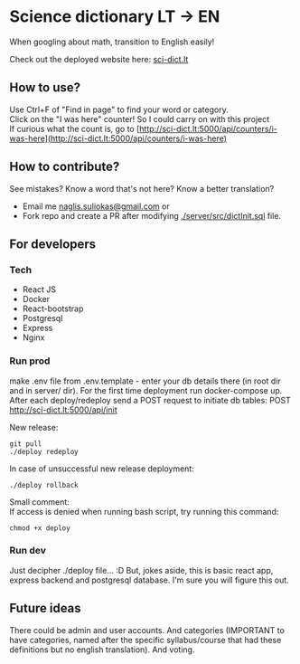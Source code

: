 # Science dictionary LT -> EN

When googling about math, transition to English easily!

Check out the deployed website here: [sci-dict.lt](http://sci-dict.lt)

## How to use?

Use Ctrl+F of "Find in page" to find your word or category.  
Click on the "I was here" counter! So I could carry on with this project  
If curious what the count is, go to [http://sci-dict.lt:5000/api/counters/i-was-here](http://sci-dict.lt:5000/api/counters/i-was-here)

## How to contribute?

See mistakes? Know a word that's not here? Know a better translation?

- Email me [naglis.suliokas@gmail.com](mailto:naglis.suliokas@gmail.com) or
- Fork repo and create a PR after modifying [./server/src/dictInit.sql](./server/src/dictInit.sql) file.

## For developers

### Tech

- React JS
- Docker
- React-bootstrap
- Postgresql
- Express
- Nginx

### Run prod

make .env file from .env.template - enter your db details there (in root dir and in server/ dir). For the first time deployment run docker-compose up. After each deploy/redeploy send a POST request to initiate db tables: POST http://sci-dict.lt:5000/api/init

New release:
```
git pull
./deploy redeploy
```
In case of unsuccessful new release deployment:
```
./deploy rollback
```

Small comment:  
If access is denied when running bash script, try running this command:
```
chmod +x deploy
```

### Run dev

Just decipher ./deploy file... :D But, jokes aside, this is basic react app, express backend and postgresql database. I'm sure you will figure this out.

## Future ideas

There could be admin and user accounts. And categories (IMPORTANT to have categories, named after the specific syllabus/course that had these definitions but no english translation). And voting.